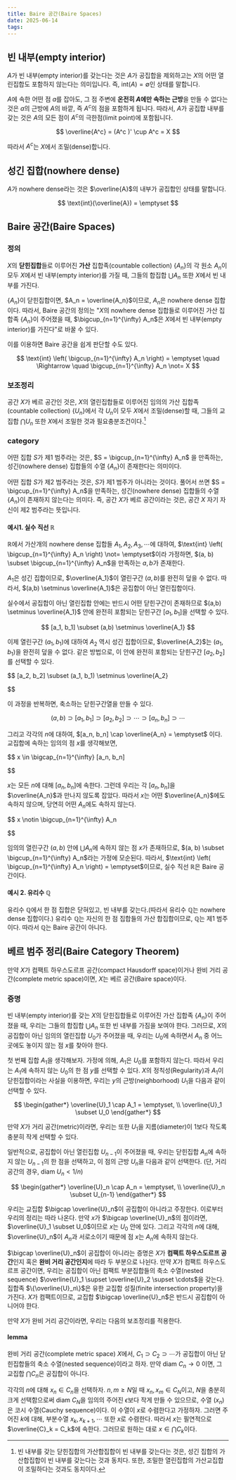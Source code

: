 ```yaml
---
title: Baire 공간(Baire Spaces)
date: 2025-06-14
tags:
---
```

## 빈 내부(empty interior)
$A$가 빈 내부(empty interior)를 갖는다는 것은 $A$가 공집합을 제외하고는 $X$의 어떤 열린집합도 포함하지 않는다는 의미입니다. 즉, $\text{int}(A) = \emptyset$인 상태를 말합니다.

$A$에 속한 어떤 점 $a$를 잡아도, 그 점 주변에 **온전히 $A$에만 속하는 근방**을 만들 수 없다는 것은 $a$의 근방에 $A$의 바깥, 즉 $A^c$의 점을 포함하게 됩니다. 따라서, $A$가 공집합 내부를 갖는 것은 $A$의 모든 점이 $A^c$의 극한점(limit point)에 포함됩니다. 

$$
\overline{A^c} =  (A^c )' \cup A^c = X
$$

따라서 $A^c$는 $X$에서 조밀(dense)합니다. 

## 성긴 집합(nowhere dense)
$A$가 nowhere dense라는 것은 $\overline{A}$의 내부가 공집합인 상태를 말합니다.

$$
\text{int}(\overline{A}) = \emptyset
$$

## Baire 공간(Baire Spaces)

### 정의
$X$의 **닫힌집합**들로 이루어진 **가산** 집합족(countable collection) $\{A_n\}$의 각 원소 $A_n$이 모두 $X$에서 빈 내부(empty interior)를 가질 때, 그들의 합집합 $\bigcup A_n$ 또한 $X$에서 빈 내부를 가진다.

$\{ A_n \}$이 닫힌집합이면, $A_n = \overline{A_n}$이므로, $A_n$은 nowhere dense 집합이다. 따라서, Baire 공간의 정의는 "$X$의 nowhere dense 집합들로 이루어진 가산 집합족 $\{A_n\}$이 주어졌을 때, $\bigcup_{n=1}^{\infty} A_n$은 $X$에서 빈 내부(empty interior)를 가진다"로 바꿀 수 있다.

이를 이용하면 Baire 공간을 쉽게 판단할 수도 있다. 

$$
\text{int} \left( \bigcup_{n=1}^{\infty} A_n \right) = \emptyset \quad \Rightarrow  \quad \bigcup_{n=1}^{\infty} A_n \not= X
$$

### 보조정리
공간 $X$가 베르 공간인 것은, $X$의 열린집합들로 이루어진 임의의 가산 집합족(countable collection) $\{U_n\}$에서 각 $U_n$이 모두 $X$에서 조밀(dense)할 때, 그들의 교집합 $\bigcap U_n$ 또한 $X$에서 조밀한 것과 필요충분조건이다.[^1]

### category
어떤 집합 $S$가 제1 범주라는 것은, $S = \bigcup_{n=1}^{\infty} A_n$ 을 만족하는, 성긴(nowhere dense) 집합들의 수열 $\{A_n\}$이 존재한다는 의미이다.

어떤 집합 $S$가 제2 범주라는 것은, $S$가 제1 범주가 아니라는 것이다. 풀어서 쓰면 $S = \bigcup_{n=1}^{\infty} A_n$을 만족하는, 성긴(nowhere dense) 집합들의 수열 $\{A_n\}$이 존재하지 않는다는 의미다. 즉, 공간 $X$가 베르 공간이라는 것은, 공간 $X$ 자기 자신이 제2 범주라는 뜻입니다.

#### 예시1. 실수 직선 $\mathbb{R}$
$\mathbb{R}$에서 가산개의 nowhere dense 집합들 $A_1, A_2, A_3, \cdots$에 대하여, $\text{int} \left( \bigcup_{n=1}^{\infty} A_n \right) \not= \emptyset$이라 가정하면, $(a, b) \subset \bigcup_{n=1}^{\infty} A_n$을 만족하는 $a, b$가 존재한다. 

$A_1$은 성긴 집합이므로, $\overline{A_1}$이 열린구간 $(a,b)$를 완전히 덮을 수 없다. 따라서, $(a,b) \setminus \overline{A_1}$은 공집합이 아닌 열린집합이다.

실수에서 공집합이 아닌 열린집합 안에는 반드시 어떤 닫힌구간이 존재하므로 $(a,b) \setminus \overline{A_1}$ 안에 완전히 포함되는 닫힌구간 $[a_1, b_1]$을 선택할 수 있다.

$$
[a_1, b_1] \subset (a,b) \setminus \overline{A_1}
$$

이제 열린구간 $(a_1, b_1)$에 대하여 $A_2$ 역시 성긴 집합이므로, $\overline{A_2}$는 $(a_1, b_1)$을 완전히 덮을 수 없다. 같은 방법으로, 이 안에 완전히 포함되는 닫힌구간 $[a_2, b_2]$를 선택할 수 있다.

$$
[a_2, b_2] \subset (a_1, b_1) \setminus \overline{A_2}

$$


이 과정을 반복하면, 축소하는 닫힌구간열을 만들 수 있다.

$$
(a,b) \supset [a_1, b_1] \supset [a_2, b_2] \supset \cdots \supset [a_n, b_n] \supset \cdots
$$

그리고 각각의 $n$에 대하여, $[a_n, b_n] \cap \overline{A_n} = \emptyset$ 이다. 교집합에 속하는 임의의 점 $x$를 생각해보면,

$$
x \in \bigcap_{n=1}^{\infty} [a_n, b_n]

$$

$x$는 모든 $n$에 대해 $[a_n, b_n]$에 속한다. 그런데 우리는 각 $[a_n, b_n]$을 $\overline{A_n}$과 만나지 않도록 잡았다. 따라서 $x$는 어떤 $\overline{A_n}$에도 속하지 않으며, 당연히 어떤 $A_n$에도 속하지 않는다.

$$
x \notin \bigcup_{n=1}^{\infty} A_n

$$

임의의 열린구간 $(a,b)$ 안에 $\bigcup A_n$에 속하지 않는 점 $x$가 존재하므로, $(a, b) \subset \bigcup_{n=1}^{\infty} A_n$라는 가정에 모순된다. 따라서, $\text{int} \left( \bigcup_{n=1}^{\infty} A_n \right) = \emptyset$이므로, 실수 직선 $\mathbb{R}$은 Baire 공간이다.

#### 예시 2. 유리수 $\mathbb{Q}$
유리수 $\mathbb{Q}$에서 한 점 집합은 닫혀있고, 빈 내부를 갖는다.(따라서 유리수 $\mathbb{Q}$는 nowhere dense 집합이다.) 유리수 $\mathbb{Q}$는 자신의 한 점 집합들의 가산 합집합이므로, $\mathbb{Q}$는 제1 범주이다. 따라서 $\mathbb{Q}$는 Baire 공간이 아니다.

## 베르 범주 정리(Baire Category Theorem)

만약 $X$가 컴팩트 하우스도르프 공간(compact Hausdorff space)이거나 완비 거리 공간(complete metric space)이면, $X$는 베르 공간(Baire space)이다.

### 증명
빈 내부(empty interior)를 갖는 $X$의 닫힌집합들로 이루어진 가산 집합족 $\{A_n\}$이 주어졌을 때, 우리는 그들의 합집합 $\bigcup A_n$ 또한 빈 내부를 가짐을 보여야 한다. 그러므로, $X$의 공집합이 아닌 임의의 열린집합 $U_0$가 주어졌을 때, 우리는 $U_0$에 속하면서 $A_n$ 중 어느 곳에도 놓이지 않는 점 $x$를 찾아야 한다.

첫 번째 집합 $A_1$을 생각해보자. 가정에 의해, $A_1$은 $U_0$를 포함하지 않는다. 따라서 우리는 $A_1$에 속하지 않는 $U_0$의 한 점 $y$를 선택할 수 있다. $X$의 정칙성(Regularity)과 $A_1$이 닫힌집합이라는 사실을 이용하면, 우리는 $y$의 근방(neighborhood) $U_1$을 다음과 같이 선택할 수 있다.

$$
\begin{gather*}
\overline{U}_1 \cap A_1 = \emptyset, \\
\overline{U}_1 \subset U_0
\end{gather*}
$$

만약 $X$가 거리 공간(metric)이라면, 우리는 또한 $U_1$을 지름(diameter)이 1보다 작도록 충분히 작게 선택할 수 있다.

일반적으로, 공집합이 아닌 열린집합 $U_{n-1}$이 주어졌을 때, 우리는 닫힌집합 $A_n$에 속하지 않는 $U_{n-1}$의 한 점을 선택하고, 이 점의 근방 $U_n$을 다음과 같이 선택한다. (단, 거리 공간의 경우, $\text{diam } U_n < 1/n$)

$$
\begin{gather*}
\overline{U}_n \cap A_n = \emptyset, \\
\overline{U}_n \subset U_{n-1}
\end{gather*}
$$

우리는 교집합 $\bigcap \overline{U}_n$이 공집합이 아니라고 주장한다. 이로부터 우리의 정리는 따라 나온다. 만약 $x$가 $\bigcap \overline{U}_n$의 점이라면, $\overline{U}_1 \subset U_0$이므로 $x$는 $U_0$ 안에 있다. 그리고 각각의 $n$에 대해, $\overline{U}_n$이 $A_n$과 서로소이기 때문에 점 $x$는 $A_n$에 속하지 않는다.

$\bigcap \overline{U}_n$이 공집합이 아니라는 증명은 $X$가 **컴팩트 하우스도르프 공간**인지 혹은 **완비 거리 공간인지**에 따라 두 부분으로 나뉜다. 만약 $X$가 컴팩트 하우스도르프 공간이면, 우리는 공집합이 아닌 컴팩트 부분집합들의 축소 수열(nested sequence) $\overline{U}_1 \supset \overline{U}_2 \supset \cdots$을 갖는다. 집합족 $\{\overline{U}_n\}$은 유한 교집합 성질(finite intersection property)을 가진다. $X$가 컴팩트이므로, 교집합 $\bigcap \overline{U}_n$은 반드시 공집합이 아니어야 한다.

만약 $X$가 완비 거리 공간이라면, 우리는 다음의 보조정리를 적용한다.

#### lemma
완비 거리 공간(complete metric space) $X$에서, $C_1 \supset C_2 \supset \cdots$가 공집합이 아닌 닫힌집합들의 축소 수열(nested sequence)이라고 하자. 만약 $\text{diam } C_n \to 0$ 이면, 그 교집합 $\bigcap C_n$은 공집합이 아니다.

각각의 $n$에 대해 $x_n \in C_n$을 선택하자. $n, m \ge N$일 때 $x_n, x_m \in C_N$이고, $N$을 충분히 크게 선택함으로써 $\text{diam } C_N$을 임의의 주어진 $\epsilon$보다 작게 만들 수 있으므로, 수열 $(x_n)$은 코시 수열(Cauchy sequence)이다. 이 수열이 $x$로 수렴한다고 가정하자. 그러면 주어진 $k$에 대해, 부분수열 $x_k, x_{k+1}, \cdots$ 또한 $x$로 수렴한다. 따라서 $x$는 필연적으로 $\overline{C}_k = C_k$에 속한다. 그러므로 원하는 대로 $x \in \bigcap C_k$이다.

[^1]: 빈 내부를 갖는 닫힌집합의 가산합집합이 빈 내부를 갖는다는 것은, 성긴 집합의 가산합집합이 빈 내부를 갖는다는 것과 동치다. 또한, 조밀한 열린집합의 가산교집합이 조밀하다는 것과도 동치이다.
